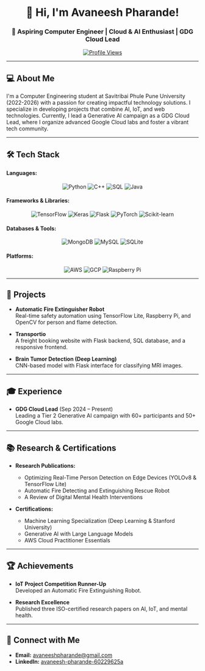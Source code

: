  <div align="center">
  
# 👋 Hi, I'm Avaneesh Pharande!

### 🚀 Aspiring Computer Engineer | Cloud & AI Enthusiast | GDG Cloud Lead

[![Profile Views](https://komarev.com/ghpvc/?username=avaneesh-05&label=Profile%20Views&color=0e75b6&style=flat)](https://github.com/avaneesh-05)

</div>

---

## 💻 About Me

I'm a Computer Engineering student at Savitribai Phule Pune University (2022-2026) with a passion for creating impactful technology solutions. I specialize in developing projects that combine AI, IoT, and web technologies. Currently, I lead a Generative AI campaign as a GDG Cloud Lead, where I organize advanced Google Cloud labs and foster a vibrant tech community.

---

## 🛠️ Tech Stack

#### **Languages:**
<p align="center">
  <img src="https://img.shields.io/badge/Python-3776AB?style=for-the-badge&logo=python&logoColor=white" alt="Python" />
  <img src="https://img.shields.io/badge/C++-00599C?style=for-the-badge&logo=c%2B%2B&logoColor=white" alt="C++" />
  <img src="https://img.shields.io/badge/SQL-4479A1?style=for-the-badge&logo=mysql&logoColor=white" alt="SQL" />
  <img src="https://img.shields.io/badge/Java-007396?style=for-the-badge&logo=java&logoColor=white" alt="Java" />
</p>

#### **Frameworks & Libraries:**
<p align="center">
  <img src="https://img.shields.io/badge/TensorFlow-FF6F00?style=for-the-badge&logo=tensorflow&logoColor=white" alt="TensorFlow" />
  <img src="https://img.shields.io/badge/Keras-D00000?style=for-the-badge&logo=keras&logoColor=white" alt="Keras" />
  <img src="https://img.shields.io/badge/Flask-000000?style=for-the-badge&logo=flask&logoColor=white" alt="Flask" />
  <img src="https://img.shields.io/badge/PyTorch-EE4C2C?style=for-the-badge&logo=pytorch&logoColor=white" alt="PyTorch" />
  <img src="https://img.shields.io/badge/Scikit--learn-F7931E?style=for-the-badge&logo=scikitlearn&logoColor=white" alt="Scikit-learn" />
</p>

#### **Databases & Tools:**
<p align="center">
  <img src="https://img.shields.io/badge/MongoDB-47A248?style=for-the-badge&logo=mongodb&logoColor=white" alt="MongoDB" />
  <img src="https://img.shields.io/badge/MySQL-4479A1?style=for-the-badge&logo=mysql&logoColor=white" alt="MySQL" />
  <img src="https://img.shields.io/badge/SQLite-003B57?style=for-the-badge&logo=sqlite&logoColor=white" alt="SQLite" />
</p>

#### **Platforms:**
<p align="center">
  <img src="https://img.shields.io/badge/AWS-232F3E?style=for-the-badge&logo=amazon-aws&logoColor=white" alt="AWS" />
  <img src="https://img.shields.io/badge/GCP-4285F4?style=for-the-badge&logo=google-cloud&logoColor=white" alt="GCP" />
  <img src="https://img.shields.io/badge/RaspberryPi-A22846?style=for-the-badge&logo=raspberry-pi&logoColor=white" alt="Raspberry Pi" />
</p>

---

## 🚀 Projects

- **Automatic Fire Extinguisher Robot**  
  Real-time safety automation using TensorFlow Lite, Raspberry Pi, and OpenCV for person and flame detection.

- **Transportio**  
  A freight booking website with Flask backend, SQL database, and a responsive frontend.

- **Brain Tumor Detection (Deep Learning)**  
  CNN-based model with Flask interface for classifying MRI images.

---

## 🎓 Experience

- **GDG Cloud Lead** (Sep 2024 – Present)  
  Leading a Tier 2 Generative AI campaign with 60+ participants and 50+ Google Cloud labs.

---

## 📚 Research & Certifications

- **Research Publications:**
  - Optimizing Real-Time Person Detection on Edge Devices (YOLOv8 & TensorFlow Lite)
  - Automatic Fire Detecting and Extinguishing Rescue Robot
  - A Review of Digital Mental Health Interventions

- **Certifications:**
  - Machine Learning Specialization (Deep Learning & Stanford University)
  - Generative AI with Large Language Models
  - AWS Cloud Practitioner Essentials

---

## 🏆 Achievements

- **IoT Project Competition Runner-Up**  
  Developed an Automatic Fire Extinguishing Robot.

- **Research Excellence**  
  Published three ISO-certified research papers on AI, IoT, and mental health.

---

## 💌 Connect with Me

- **Email:** [avaneeshpharande@gmail.com](mailto:avaneeshpharande@gmail.com)
- **LinkedIn:** [avaneesh-pharande-60229625a](https://www.linkedin.com/in/avaneesh-pharande-60229625a)
